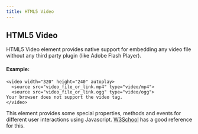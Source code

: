 ```yaml
---
title: HTML5 Video
---
```

## HTML5 Video

HTML5 Video element provides native support for embedding any video file without any third party plugin (like Adobe Flash Player).

#### Example:

    <video width="320" height="240" autoplay>
      <source src="video_file_or_link.mp4" type="video/mp4">
      <source src="video_file_or_link.ogg" type="video/ogg">
    Your browser does not support the video tag.
    </video>

This element provides some special properties, methods and events for different user interactions using Javascript.
[W3School](https://www.w3schools.com/tags/ref_av_dom.asp) has a good reference for this.
